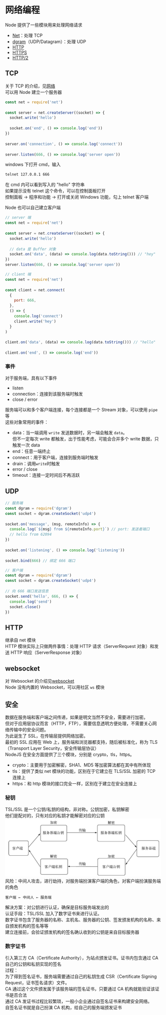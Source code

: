 # 网络编程

Node 提供了一些模块用来处理网络请求

- [Net](https://nodejs.org/docs/latest/api/net.html)：处理 TCP
- [dgram](https://nodejs.org/docs/latest/api/dgram.html)（UDP/Datagram）：处理 UDP
- [HTTP](https://nodejs.org/docs/latest/api/http.html)
- [HTTPS](https://nodejs.org/docs/latest/api/https.html)
- [HTTP/2](https://nodejs.org/docs/latest/api/http2.html)

## TCP

关于 TCP 的介绍，见[网络](../tcp/01_tcp.md)  
可以用 Node 建立一个服务器

```js
const net = require('net')

const server = net.createServer((socket) => {
  socket.write('hello')

  socket.on('end', () => console.log('end'))
})

server.on('connection', () => console.log('connect'))

server.listen(666, () => console.log('server open'))
```

windows 下打开 cmd，输入

```bash
telnet 127.0.0.1 666
```

在 cmd 内可以看到写入的 "hello" 字符串  
如果提示没有 telnet 这个命令，可以在控制面板打开  
控制面板 → 程序和功能 → 打开或关闭 Windows 功能，勾上 telnet 客户端

Node 也可以自己建立客户端

```js
// server 端
const net = require('net')

const server = net.createServer((socket) => {
  socket.write('hello')

  // data 是 Buffer 对象
  socket.on('data', (data) => console.log(data.toString())) // "hey"
})
server.listen(666, () => console.log('server open'))
```

```js
// client 端
const net = require('net')

const client = net.connect(
  {
    port: 666,
  },
  () => {
    console.log('connect')
    client.write('hey')
  }
)

client.on('data', (data) => console.log(data.toString())) // "hello"

client.on('end', () => console.log('end'))
```

### 事件

对于服务端，具有以下事件

- listen
- connection：连接到该服务端时触发
- close / error

服务端可以和多个客户端连接，每个连接都是一个 Stream 对象，可以使用 `pipe` 等  
这些对象常用的事件：

- data：当一端调用 `write` 发送数据时，另一端会触发 `data`。  
  但不一定每次 write 都触发，出于性能考虑，可能会合并多个 write 数据，只触发一次 data
- end：任意一端终止
- connect：用于客户端，连接到服务端时触发
- drain：调用`write`时触发
- error / close
- timeout：连接一定时间后不再活跃

## UDP

```js
// 服务端
const dgram = require('dgram')
const socket = dgram.createSocket('udp4')

socket.on('message', (msg, remoteInfo) => {
  console.log(`${msg} from ${remoteInfo.port}`) // port: 发送者端口
  // hello from 62094
})

socket.on('listening', () => console.log('listening'))

socket.bind(666) // 绑定 666 端口
```

```js
// 客户端
const dgram = require('dgram')
const socket = dgram.createSocket('udp4')

// 向 666 端口发送信息
socket.send('hello', 666, () => {
  console.log('send')
  socket.close()
})
```

## HTTP

继承自 net 模块  
HTTP 模块实际上只做两件事情：处理 HTTP 请求（ServerRequest 对象）和发送 HTTP 响应（ServerResponse 对象）

## websocket

对 Websocket 的介绍见[websocket](../network/09_websocket.md)  
Node 没有内置的 Websocket，可以用社区 `ws` 模块

## 安全

数据在服务端和客户端之间传递，如果是明文当然不安全，需要进行加密。  
但对于应用层协议而言（HTTP，FTP），需要信息透明方便处理，不需要关心网络传输中的安全问题。  
为此诞生了 SSL，在传输层提供网络加密。  
最初的 SSL 应用在 Web 上，服务端和浏览器都支持，随后被标准化，称为 TLS（Transport Layer Security，安全传输层协议）  
NodeJS 在安全方面提供了三个模块，分别是 crypto，tls，https。

- crypto：主要用于加密解密，SHA1、MD5 等加密算法都在其中有所体现
- tls：提供了类似 net 模块的功能，区别在于它建立在 TLS/SSL 加密的 TCP 连接上
- https：和 http 模块的接口完全一样，区别在于建立在安全连接上

### 秘钥

TSL/SSL 是一个公钥/私钥的结构，非对称。公钥加密，私钥解密  
他们是配对的，只有对应的私钥才能解密对应的公钥  
![加密解密过程图](../images/TSL_SSL_key.jpg)  
风险：中间人攻击，进行劫持，对服务端扮演客户端的角色，对客户端扮演服务端的角色

```
客户端 ← 中间人 ← 服务端
```

解决方案：对公钥进行认证，确保是目标服务端发出的  
认证手段：TSL/SSL 加入了数字证书来进行认证。  
数字证书包含了服务器的名称、主机名、服务器的公钥、签发颁发机构的名称、来自颁发机构的签名等等  
建立连接前，会验证颁发机构的签名确认收到的公钥是来自目标服务器

### 数字证书

引入第三方 CA（Certificate Authority），为站点颁发证书。证书内包含通过 CA 自己的公钥和私钥实现的签名  
过程：  
为了得到签名证书，服务端需要通过自己的私钥生成 CSR（Certificate Signing Request，证书签名请求）文件。  
CA 通过这个文件颁发属于该服务端的签名证书，只要通过 CA 机构就能验证该证书是否合法  
通过 CA 发证书过程比较繁琐，一般小企业通过自签名证书来构建安全网络。  
自签名证书就是自己扮演 CA 机构，给自己的服务端颁发证书
